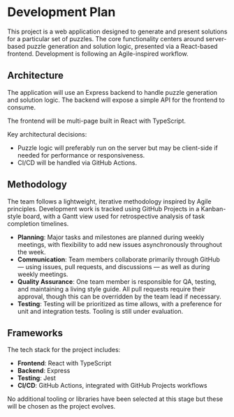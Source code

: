# Development Plan

This project is a web application designed to generate and present solutions for a particular set of puzzles. The core functionality centers around server-based puzzle generation and solution logic, presented via a React-based frontend. Development is following an Agile-inspired workflow.

## Architecture

The application will use an Express backend to handle puzzle generation and solution logic. The backend will expose a simple API for the frontend to consume.

The frontend will be multi-page built in React with TypeScript.

Key architectural decisions:
- Puzzle logic will preferably run on the server but may be client-side if needed for performance or responsiveness.
- CI/CD will be handled via GitHub Actions.

## Methodology

The team follows a lightweight, iterative methodology inspired by Agile principles. Development work is tracked using GitHub Projects in a Kanban-style board, with a Gantt view used for retrospective analysis of task completion timelines.

- **Planning**: Major tasks and milestones are planned during weekly meetings, with flexibility to add new issues asynchronously throughout the week.
- **Communication**: Team members collaborate primarily through GitHub — using issues, pull requests, and discussions — as well as during weekly meetings.
- **Quality Assurance**: One team member is responsible for QA, testing, and maintaining a living style guide. All pull requests require their approval, though this can be overridden by the team lead if necessary.
- **Testing**: Testing will be prioritized as time allows, with a preference for unit and integration tests. Tooling is still under evaluation.

## Frameworks

The tech stack for the project includes:

- **Frontend**: React with TypeScript
- **Backend**: Express
- **Testing**: Jest
- **CI/CD**: GitHub Actions, integrated with GitHub Projects workflows

No additional tooling or libraries have been selected at this stage but these will be chosen as the project evolves.
